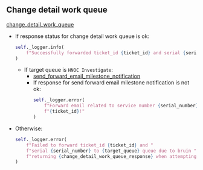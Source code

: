 ## Change detail work queue

[change_detail_work_queue](../repositories/bruin_repository/change_detail_work_queue.md)

* If response status for change detail work queue is ok:
    ```python
    self._logger.info(
        f"Successfully forwarded ticket_id {ticket_id} and serial {serial_number} to {target_queue} queue."
    )
    ```
    * If target queue is `HNOC Investigate`:
        * [send_forward_email_milestone_notification](../repositories/bruin_repository/send_forward_email_milestone_notification.md)
        * If response for send forward email milestone notification is not ok:
          ```python
          self._logger.error(
              f"Forward email related to service number {serial_number} could not be sent for ticket "
              f"{ticket_id}!"
          )
          ```
* Otherwise:
  ```python
  self._logger.error(
      f"Failed to forward ticket_id {ticket_id} and "
      f"serial {serial_number} to {target_queue} queue due to bruin "
      f"returning {change_detail_work_queue_response} when attempting to forward to {target_queue} queue."
  )
  ```